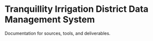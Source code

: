 # Tranquillity Irrigation District Data Management System

Documentation for sources, tools, and deliverables.